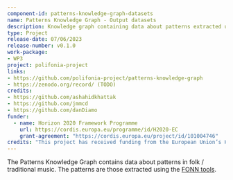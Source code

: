 ```yaml
---
component-id: patterns-knowledge-graph-datasets
name: Patterns Knowledge Graph - Output datasets
description: Knowledge graph containing data about patterns extracted using the [FONN tools](https://github.com/polifonia-project/folk_ngram_analysis)
type: Project
release-date: 07/06/2023
release-number: v0.1.0
work-package: 
- WP3
project: polifonia-project
links:
- https://github.com/polifonia-project/patterns-knowledge-graph
- https://zenodo.org/record/ (TODO)
credits:
- https://github.com/ashahidkhattak
- https://github.com/jmmcd
- https://github.com/danDiamo
funder:
  - name: Horizon 2020 Framework Programme
    url: https://cordis.europa.eu/programme/id/H2020-EC
    grant-agreement: "https://cordis.europa.eu/project/id/101004746"
credits: "This project has received funding from the European Union’s Horizon 2020 research and innovation programme under grant agreement N. 101004746."
---
```


The Patterns Knowledge Graph contains data about patterns in folk / traditional music. The patterns are those extracted using the [FONN tools](https://github.com/polifonia-project/folk_ngram_analysis).

